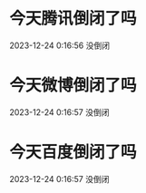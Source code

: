 # 今天腾讯倒闭了吗

2023-12-24 0:16:56 没倒闭

# 今天微博倒闭了吗

2023-12-24 0:16:57 没倒闭

# 今天百度倒闭了吗

2023-12-24 0:16:57 没倒闭

